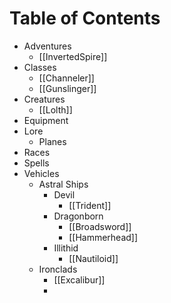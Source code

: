 

# Table of Contents
- Adventures
	- [[InvertedSpire]]
- Classes
	- [[Channeler]]
	- [[Gunslinger]]
- Creatures
	- [[Lolth]]
- Equipment
- Lore
	- Planes
- Races
- Spells
- Vehicles
	- Astral Ships
		- Devil 
			- [[Trident]]
		- Dragonborn 
			- [[Broadsword]]
			- [[Hammerhead]]
		- Illithid
			- [[Nautiloid]]
	- Ironclads
		- [[Excalibur]]
		- 